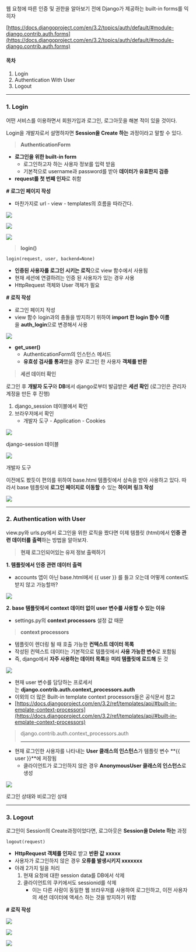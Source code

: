 웹 요청에 따른 인증 및 권한을 알아보기 전에 Django가 제공하는 built-in forms를 익히자

[https://docs.djangoproject.com/en/3.2/topics/auth/default/#module-django.contrib.auth.forms](https://docs.djangoproject.com/en/3.2/topics/auth/default/#module-django.contrib.auth.forms)



#### **목차**

1.  Login
2.  Authentication With User
3.  Logout

---

### **1. Login**

어떤 서비스를 이용하면서 회원가입과 로그인, 로그아웃을 해본 적이 있을 것이다.

Login을 개발자로서 설명하자면 **Session을 Create 하는** 과정이라고 말할 수 있다.

> **AuthenticationForm**

-   **로그인을 위한 built-in form**
    -   로그인하고자 하는 사용자 정보를 입력 받음
    -   기본적으로 username과 password를 받아 **데이터가 유효한지 검증**
-   **request를 첫 번째 인자**로 취함

**# 로그인 페이지 작성**

-   마찬가지로 url - view - templates의 흐름을 따라간다.

![](https://blog.kakaocdn.net/dn/bD6W5w/btrMkGB5pmi/t0FQf7ozf99BEHoUU88FnK/img.png)

![](https://blog.kakaocdn.net/dn/c3fCsv/btrMp2wRbqT/WUZPFWBvlqCeQzCU2PSUq1/img.png)

![](https://blog.kakaocdn.net/dn/Y610o/btrMoSBeJUk/ljDp18bT7NJ4sfD37Am1Xk/img.png)

> **login()**

```
login(request, user, backend=None)
```

-   **인증된 사용자를 로그인 시키는 로직**으로 view 함수에서 사용됨
-   현재 세션에 연결하려는 인증 된 사용자가 있는 경우 사용
-   HttpRequest 객체와 User 객체가 필요

**# 로직 작성**

-   로그인 페이지 작성
-   view 함수 login과의 충돌을 방지하기 위하여 **import 한** **login 함수 이름**을 **auth_login**으로 변경해서 사용

![](https://blog.kakaocdn.net/dn/bH6ZvY/btrMkuhiTJg/85dN6pvEAquMetYJVJbWM0/img.png)

-   **get_user()**  
    -   AuthenticationForm의 인스턴스 메서드
    -   **유효성 검사를 통과**했을 경우 로그인 한 사용자 **객체를 반환**

> **세션 데이터 확인**

로그인 후 **개발자 도구**와 **DB**에서 django로부터 발급받은 **세션 확인** (로그인은 관리자 계정을 만든 후 진행)

1.  django_session 테이블에서 확인
2.  브라우저에서 확인
    -   개발자 도구 - Application - Cookies

![](https://blog.kakaocdn.net/dn/VT9Vi/btrMllc5tVV/yUKcu0YAXnyt1ne32xdYXK/img.png)

django-session 테이블

![](https://blog.kakaocdn.net/dn/bXgvN7/btrMlU0DAWr/Lm8bFNMa685ZSOF5CWwbDk/img.png)

개발자 도구

이전에도 봤듯이 편의를 위하여 base.html 템플릿에서 상속을 받아 사용하고 있다. 따라서 base 템플릿에 **로그인 페이지로 이동할** 수 있는 **하이퍼 링크 작성**

![](https://blog.kakaocdn.net/dn/cj5hWI/btrMqs993kR/kQm1hzMNN5NrdP0jXzloa1/img.png)

---

### **2. Authentication with User**

view.py와 urls.py에서 로그인을 위한 로직을 짰다면 이제 템플릿 (html)에서 **인증 관련 데이터를 출력**하는 방법을 알아보자.

> **현재 로그인되어있는 유저 정보 출력하기**

**1. 템플릿에서 인증 관련 데이터 출력**

-   accounts 앱이 아닌 base.html에서 {{ user }} 를 들고 오는데 어떻게 context도 받지 않고 가능할까?

![](https://blog.kakaocdn.net/dn/HZjKK/btrMtG7VJAg/7TkGj2AKfabUxXngsXQF9k/img.png)

**2. base 템플릿에서 context 데이터 없이 user 변수를 사용할 수 있는 이유**

-   settings.py의 **context processors** 설정 값 때문

> **context processors**

-   템플릿이 렌더링 될 때 호출 가능한 **컨텍스트 데이터 목록**
-   작성된 컨텍스트 데이터는 기본적으로 템플릿에서 **사용 가능한 변수**로 포함됨
-   즉, django에서 **자주 사용하는 데이터 목록**을 **미리 템플릿에 로드해** 둔 것

![](https://blog.kakaocdn.net/dn/AV9eo/btrMrS1Oqe2/w9d8rhKcdO1JO3G2fp4AGk/img.png)

-   현재 user 변수를 담당하는 프로세서는 **django.contrib.auth.context_processors.auth**
-   이외의 더 많은 Built-in template context processors들은 공식문서 참고
-   [https://docs.djangoproject.com/en/3.2/ref/templates/api/#built-in-emplate-context-processors](https://docs.djangoproject.com/en/3.2/ref/templates/api/#built-in-emplate-context-processors)


> django.contrib.auth.context_processors.auth  
> ****

-   현재 로그인한 사용자를 나타내는 **User 클래스의 인스턴스**가 템플릿 변수 **{{ user }}**에 저장됨
    -   클라이언트가 로그인하지 않은 경우 **AnonymousUser 클래스의 인스턴스**로 생성

![](https://blog.kakaocdn.net/dn/bSPFXo/btrMqsbe5G6/eh0vGGvFibrjlFslc3ZMs1/img.png)

로그인 상태와 비로그인 상태

---

### **3. Logout**

로그인이 Session의 Create과정이었다면, 로그아웃은 **Session을 Delete 하는** 과정

```
logout(request)
```

-   **HttpRequest 객체를 인자**로 받고 **반환 값** **xxxxx**
-   사용자가 로그인하지 않은 경우 **오류를 발생시키지 xxxxxxx**
-   아래 2가지 일을 처리
    1.  현재 요청에 대한 session data를 DB에서 삭제
    2.  클라이언트의 쿠키에서도 sessionid를 삭제
        -   이는 다른 사람이 동일한 웹 브라우저를 사용하여 로그인하고, 이전 사용자의 세션 데이터에 액세스 하는 것을 방지하기 위함

**# 로직 작성**

![](https://blog.kakaocdn.net/dn/TZ2J2/btrMkgKp3LY/EBeosUk10ANzNHwDn3JEL0/img.png)

![](https://blog.kakaocdn.net/dn/A3VAo/btrMrxQWR2c/1TShFGGNIrWupyqjzjZCP1/img.png)

![](https://blog.kakaocdn.net/dn/bAG7U5/btrMkSWADe1/wKdRxBkUxdwdJHmd5KjEUK/img.png)